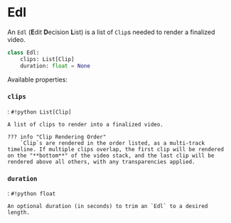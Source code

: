 # Edl
An `Edl` (**E**dit **D**ecision **L**ist) is a list of `Clip`s needed to render a finalized video. 
``` python
class Edl:
    clips: List[Clip]
    duration: float = None
```
Available properties:
### `clips`
: `#!python List[Clip]`

    A list of clips to render into a finalized video.

    ??? info "Clip Rendering Order"
        `Clip`s are rendered in the order listed, as a multi-track timeline. If multiple clips overlap, the first clip will be rendered on the "**bottom**" of the video stack, and the last clip will be rendered above all others, with any transparencies applied. 

### `duration`
: `#!python float`

    An optional duration (in seconds) to trim an `Edl` to a desired length.

